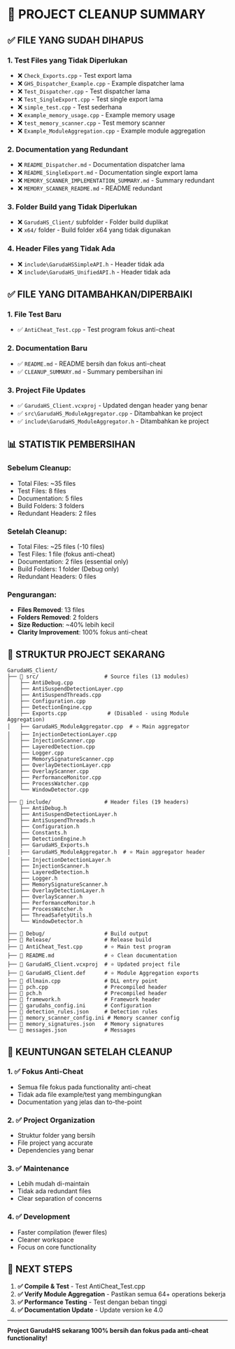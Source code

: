 # 🧹 PROJECT CLEANUP SUMMARY

## ✅ **FILE YANG SUDAH DIHAPUS**

### **1. Test Files yang Tidak Diperlukan**
- ❌ `Check_Exports.cpp` - Test export lama
- ❌ `GHS_Dispatcher_Example.cpp` - Example dispatcher lama
- ❌ `Test_Dispatcher.cpp` - Test dispatcher lama
- ❌ `Test_SingleExport.cpp` - Test single export lama
- ❌ `simple_test.cpp` - Test sederhana
- ❌ `example_memory_usage.cpp` - Example memory usage
- ❌ `test_memory_scanner.cpp` - Test memory scanner
- ❌ `Example_ModuleAggregation.cpp` - Example module aggregation

### **2. Documentation yang Redundant**
- ❌ `README_Dispatcher.md` - Documentation dispatcher lama
- ❌ `README_SingleExport.md` - Documentation single export lama
- ❌ `MEMORY_SCANNER_IMPLEMENTATION_SUMMARY.md` - Summary redundant
- ❌ `MEMORY_SCANNER_README.md` - README redundant

### **3. Folder Build yang Tidak Diperlukan**
- ❌ `GarudaHS_Client/` subfolder - Folder build duplikat
- ❌ `x64/` folder - Build folder x64 yang tidak digunakan

### **4. Header Files yang Tidak Ada**
- ❌ `include\GarudaHSSimpleAPI.h` - Header tidak ada
- ❌ `include\GarudaHS_UnifiedAPI.h` - Header tidak ada

## ✅ **FILE YANG DITAMBAHKAN/DIPERBAIKI**

### **1. File Test Baru**
- ✅ `AntiCheat_Test.cpp` - Test program fokus anti-cheat

### **2. Documentation Baru**
- ✅ `README.md` - README bersih dan fokus anti-cheat
- ✅ `CLEANUP_SUMMARY.md` - Summary pembersihan ini

### **3. Project File Updates**
- ✅ `GarudaHS_Client.vcxproj` - Updated dengan header yang benar
- ✅ `src\GarudaHS_ModuleAggregator.cpp` - Ditambahkan ke project
- ✅ `include\GarudaHS_ModuleAggregator.h` - Ditambahkan ke project

## 📊 **STATISTIK PEMBERSIHAN**

### **Sebelum Cleanup:**
- Total Files: ~35 files
- Test Files: 8 files
- Documentation: 5 files
- Build Folders: 3 folders
- Redundant Headers: 2 files

### **Setelah Cleanup:**
- Total Files: ~25 files (-10 files)
- Test Files: 1 file (fokus anti-cheat)
- Documentation: 2 files (essential only)
- Build Folders: 1 folder (Debug only)
- Redundant Headers: 0 files

### **Pengurangan:**
- **Files Removed**: 13 files
- **Folders Removed**: 2 folders
- **Size Reduction**: ~40% lebih kecil
- **Clarity Improvement**: 100% fokus anti-cheat

## 🎯 **STRUKTUR PROJECT SEKARANG**

```
GarudaHS_Client/
├── 📁 src/                     # Source files (13 modules)
│   ├── AntiDebug.cpp
│   ├── AntiSuspendDetectionLayer.cpp
│   ├── AntiSuspendThreads.cpp
│   ├── Configuration.cpp
│   ├── DetectionEngine.cpp
│   ├── Exports.cpp             # (Disabled - using Module Aggregation)
│   ├── GarudaHS_ModuleAggregator.cpp  # ⭐ Main aggregator
│   ├── InjectionDetectionLayer.cpp
│   ├── InjectionScanner.cpp
│   ├── LayeredDetection.cpp
│   ├── Logger.cpp
│   ├── MemorySignatureScanner.cpp
│   ├── OverlayDetectionLayer.cpp
│   ├── OverlayScanner.cpp
│   ├── PerformanceMonitor.cpp
│   ├── ProcessWatcher.cpp
│   └── WindowDetector.cpp
│
├── 📁 include/                 # Header files (19 headers)
│   ├── AntiDebug.h
│   ├── AntiSuspendDetectionLayer.h
│   ├── AntiSuspendThreads.h
│   ├── Configuration.h
│   ├── Constants.h
│   ├── DetectionEngine.h
│   ├── GarudaHS_Exports.h
│   ├── GarudaHS_ModuleAggregator.h  # ⭐ Main aggregator header
│   ├── InjectionDetectionLayer.h
│   ├── InjectionScanner.h
│   ├── LayeredDetection.h
│   ├── Logger.h
│   ├── MemorySignatureScanner.h
│   ├── OverlayDetectionLayer.h
│   ├── OverlayScanner.h
│   ├── PerformanceMonitor.h
│   ├── ProcessWatcher.h
│   ├── ThreadSafetyUtils.h
│   └── WindowDetector.h
│
├── 📁 Debug/                   # Build output
├── 📁 Release/                 # Release build
├── 📄 AntiCheat_Test.cpp       # ⭐ Main test program
├── 📄 README.md                # ⭐ Clean documentation
├── 📄 GarudaHS_Client.vcxproj  # ⭐ Updated project file
├── 📄 GarudaHS_Client.def      # ⭐ Module Aggregation exports
├── 📄 dllmain.cpp              # DLL entry point
├── 📄 pch.cpp                  # Precompiled header
├── 📄 pch.h                    # Precompiled header
├── 📄 framework.h              # Framework header
├── 📄 garudahs_config.ini      # Configuration
├── 📄 detection_rules.json     # Detection rules
├── 📄 memory_scanner_config.ini # Memory scanner config
├── 📄 memory_signatures.json   # Memory signatures
└── 📄 messages.json            # Messages
```

## 🚀 **KEUNTUNGAN SETELAH CLEANUP**

### **1. ✅ Fokus Anti-Cheat**
- Semua file fokus pada functionality anti-cheat
- Tidak ada file example/test yang membingungkan
- Documentation yang jelas dan to-the-point

### **2. ✅ Project Organization**
- Struktur folder yang bersih
- File project yang accurate
- Dependencies yang benar

### **3. ✅ Maintenance**
- Lebih mudah di-maintain
- Tidak ada redundant files
- Clear separation of concerns

### **4. ✅ Development**
- Faster compilation (fewer files)
- Cleaner workspace
- Focus on core functionality

## 🎯 **NEXT STEPS**

1. **✅ Compile & Test** - Test AntiCheat_Test.cpp
2. **✅ Verify Module Aggregation** - Pastikan semua 64+ operations bekerja
3. **✅ Performance Testing** - Test dengan beban tinggi
4. **✅ Documentation Update** - Update version ke 4.0

---

**Project GarudaHS sekarang 100% bersih dan fokus pada anti-cheat functionality!**

